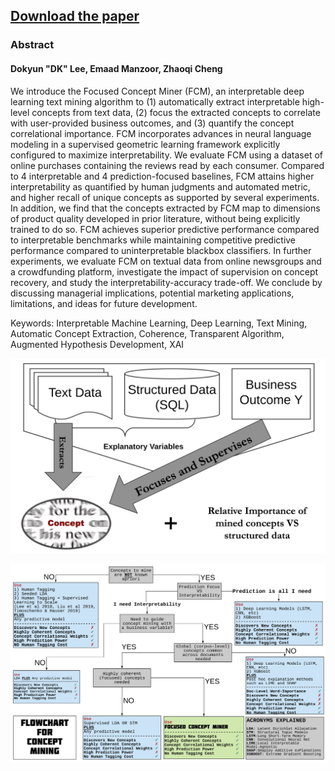 ## [Download the paper](https://www.ssrn.com/abstract=3304756) 

### Abstract
#### Dokyun "DK" Lee, Emaad Manzoor, Zhaoqi Cheng
We introduce the Focused Concept Miner (FCM), an interpretable deep learning text mining algorithm to (1) automatically extract interpretable high-level concepts from text data, (2) focus the extracted concepts to correlate with user-provided business outcomes, and (3) quantify the concept correlational importance. FCM incorporates advances in neural language modeling in a supervised geometric learning framework explicitly configured to maximize interpretability. We evaluate FCM using a dataset of online purchases containing the reviews read by each consumer. Compared to 4 interpretable and 4 prediction-focused baselines, FCM attains higher interpretability as quantified by human judgments and automated metric, and higher recall of unique concepts as supported by several experiments. In addition, we find that the concepts extracted by FCM map to dimensions of product quality developed in prior literature, without being explicitly trained to do so. FCM achieves superior predictive performance compared to interpretable benchmarks while maintaining competitive predictive performance compared to uninterpretable blackbox classifiers. In further experiments, we evaluate FCM on textual data from online newsgroups and a crowdfunding platform, investigate the impact of supervision on concept recovery, and study the interpretability-accuracy trade-off. We conclude by discussing managerial implications, potential marketing applications, limitations, and ideas for future development.

Keywords: Interpretable Machine Learning, Deep Learning, Text Mining, Automatic Concept Extraction, Coherence, Transparent Algorithm, Augmented Hypothesis Development, XAI

![FCM Features](pic/focused.png)

![Concept Mining Flowchart](pic/fcmflow.png)

